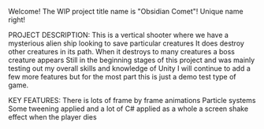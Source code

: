 Welcome! The WIP project title name is "Obsidian Comet"! Unique name right! 

PROJECT DESCRIPTION:
This is a vertical shooter where we have a mysterious alien ship looking to save particular creatures
It does destroy other creatures in its path. When it destroys to many creatures a boss creature appears 
Still in the beginning stages of this project and was mainly testing out my overall skills and knowledge of Unity
I will continue to add a few more features but for the most part this is just a demo test type of game.

KEY FEATURES:
There is lots of frame by frame animations
Particle systems
Some tweening applied and a lot of C# applied as a whole
a screen shake effect when the player dies
